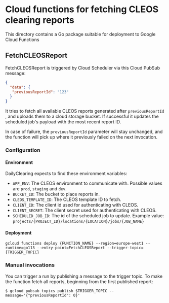 # Cloud functions for fetching CLEOS clearing reports
This directory contains a Go package suitable for deployment to Google Cloud 
Functions

## FetchCLEOSReport
FetchCLEOSReport is triggered by Cloud Scheduler via this Cloud PubSub message:

````json
{
  "data": {
   "previousReportId": "123"
  }
}
````
 
It tries to fetch all available CLEOS reports generated after `previousReportId`
, and uploads them to a cloud storage bucket. If successful it updates the 
scheduled job's payload with the most recent report ID.

In case of failure, the `previousReportId` parameter will stay unchanged, and the
function will pick up where it previously failed on the next invocation.

### Configuration

#### Environment
DailyClearing expects to find these environment variables:
- `APP_ENV`: The CLEOS environment to communicate with. Possible values are `prod`, `staging` and `dev`.
- `BUCKET_ID`: The bucket to place reports in.
- `CLEOS_TEMPLATE_ID`: The CLEOS template ID to fetch.
- `CLIENT_ID`: The client id used for authenticating with CLEOS.
- `CLIENT_SECRET`: The client secret used for authenticating with CLEOS.
- `SCHEDULED_JOB_ID`: The id of the scheduled job to update. Example value: `projects/{PROJECT_ID}/locations/{LOCATION}/jobs/{JOB_NAME}`

#### Deployment
`gcloud functions deploy {FUNCTION_NAME} --region=europe-west1 --runtime=go113 --entry-point=FetchCLEOSReport --trigger-topic={TRIGGER_TOPIC}`

### Manual invocations
You can trigger a run by publishing a message to the trigger topic. To make the
function fetch all reports, beginning from the first published report:

````shell script
$ gcloud pubsub topics publish $TRIGGER_TOPIC --message='{"previousReportId": 0}'
````